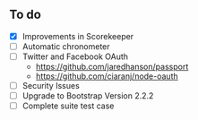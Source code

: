 ## To do
- [x] Improvements in Scorekeeper
- [ ] Automatic chronometer
- [ ] Twitter and Facebook OAuth
    * https://github.com/jaredhanson/passport 
    * https://github.com/ciaranj/node-oauth   
- [ ] Security Issues
- [ ] Upgrade to Bootstrap Version 2.2.2
- [ ] Complete suite test case
